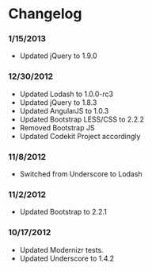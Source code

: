 # Changelog

### 1/15/2013
- Updated jQuery to 1.9.0

### 12/30/2012
- Updated Lodash to 1.0.0-rc3
- Updated jQuery to 1.8.3
- Updated AngularJS to 1.0.3
- Updated Bootstrap LESS/CSS to 2.2.2
- Removed Bootstrap JS
- Updated Codekit Project accordingly

### 11/8/2012
- Switched from Underscore to Lodash

### 11/2/2012
- Updated Bootstrap to 2.2.1

### 10/17/2012
- Updated Modernizr tests.
- Updated Underscore to 1.4.2